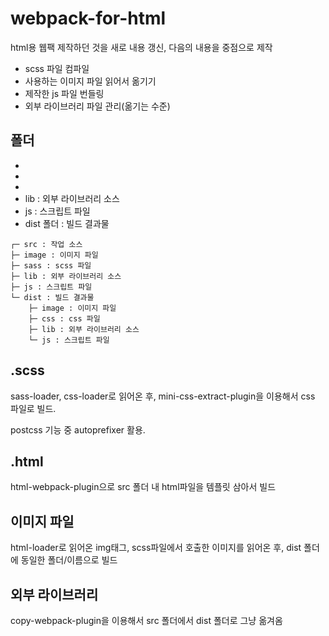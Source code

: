 # webpack-for-html

html용 웹팩 제작하던 것을 새로 내용 갱신, 다음의 내용을 중점으로 제작
- scss 파일 컴파일
- 사용하는 이미지 파일 읽어서 옮기기
- 제작한 js 파일 번들링
- 외부 라이브러리 파일 관리(옮기는 수준)

## 폴더
- 
- 
- 
- lib : 외부 라이브러리 소스
- js : 스크립트 파일
- dist 폴더 : 빌드 결과물
```
┌─ src : 작업 소스
├─ image : 이미지 파일
├─ sass : scss 파일
├─ lib : 외부 라이브러리 소스
├─ js : 스크립트 파일
└─ dist : 빌드 결과물
    ├─ image : 이미지 파일
    ├─ css : css 파일
    ├─ lib : 외부 라이브러리 소스
    └─ js : 스크립트 파일
```

## .scss
sass-loader, css-loader로 읽어온 후, mini-css-extract-plugin을 이용해서 css 파일로 빌드.

postcss 기능 중 autoprefixer 활용.

## .html
html-webpack-plugin으로 src 폴더 내 html파일을 템플릿 삼아서 빌드

## 이미지 파일
html-loader로 읽어온 img태그, scss파일에서 호출한 이미지를 읽어온 후, dist 폴더에 동일한 폴더/이름으로 빌드

## 외부 라이브러리
copy-webpack-plugin을 이용해서 src 폴더에서 dist 폴더로 그냥 옮겨옴
